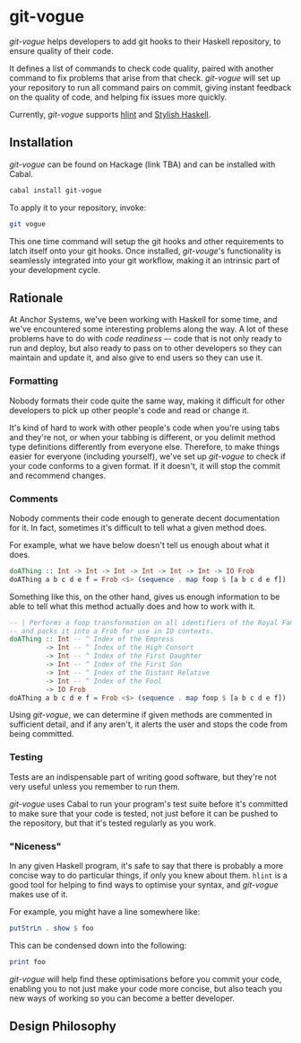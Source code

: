 git-vogue
=========

*git-vogue* helps developers to add git hooks to their Haskell repository, to ensure quality of their code.

It defines a list of commands to check code quality, paired with another command to fix problems that arise from that check. *git-vogue* will set up your repository to run all command pairs on commit, giving instant feedback on the quality of code, and helping fix issues more quickly.

Currently, *git-vogue* supports [hlint][1] and [Stylish Haskell][2].

[1]: http://hackage.haskell.org/package/hlint
[2]: https://hackage.haskell.org/package/stylish-haskell

Installation
------------

*git-vogue* can be found on Hackage (link TBA) and can be installed with Cabal.

```bash
cabal install git-vogue
```

To apply it to your repository, invoke:

```bash
git vogue
```

This one time command will setup the git hooks and other requirements to latch itself onto your git hooks. Once installed, *git-vouge*'s functionality is seamlessly integrated into your git workflow, making it an intrinsic part of your development cycle.

Rationale
---------

At Anchor Systems, we've been working with Haskell for some time, and we've encountered some interesting problems along the way. A lot of these problems have to do with *code readiness* –- code that is not only ready to run and deploy, but also ready to pass on to other developers so they can maintain and update it, and also give to end users so they can use it.

### Formatting

Nobody formats their code quite the same way, making it difficult for other developers to pick up other people's code and read or change it.

It's kind of hard to work with other people's code when you're using tabs and they're not, or when your tabbing is different, or you delimit method type definitions differently from everyone else. Therefore, to make things easier for everyone (including yourself), we've set up *git-vogue* to check if your code conforms to a given format. If it doesn't, it will stop the commit and recommend changes.

### Comments

Nobody comments their code enough to generate decent documentation for it. In fact, sometimes it's difficult to tell what a given method does.  

For example, what we have below doesn't tell us enough about what it does.

```haskell
doAThing :: Int -> Int -> Int -> Int -> Int -> Int -> IO Frob
doAThing a b c d e f = Frob <$> (sequence . map foop $ [a b c d e f])
```

Something like this, on the other hand, gives us enough information to be able to tell what this method actually does and how to work with it.

```haskell
-- | Performs a foop transformation on all identifiers of the Royal Family,
-- and packs it into a Frob for use in IO contexts.
doAThing :: Int -- ^ Index of the Empress
         -> Int -- ^ Index of the High Consort
         -> Int -- ^ Index of the First Daughter
         -> Int -- ^ Index of the First Son
         -> Int -- ^ Index of the Distant Relative
         -> Int -- ^ Index of the Fool
         -> IO Frob
doAThing a b c d e f = Frob <$> (sequence . map foop $ [a b c d e f])
```

Using *git-vogue*, we can determine if given methods are commented in sufficient detail, and if any aren't, it alerts the user and stops the code from being committed.

### Testing

Tests are an indispensable part of writing good software, but they're not very useful unless you remember to run them.

*git-vogue* uses Cabal to run your program's test suite before it's committed to make sure that your code is tested, not just before it can be pushed to the repository, but that it's tested regularly as you work.

### "Niceness"

In any given Haskell program, it's safe to say that there is probably a more concise way to do particular things, if only you knew about them.  `hlint` is a good tool for helping to find ways to optimise your syntax, and *git-vogue* makes use of it.

For example, you might have a line somewhere like:

```haskell
putStrLn . show $ foo
```

This can be condensed down into the following:

```haskell
print foo
```

*git-vogue* will help find these optimisations before you commit your code, enabling you to not just make your code more concise, but also teach you new ways of working so you can become a better developer.

Design Philosophy
-----------------



